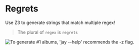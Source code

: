 # Regrets

Use Z3 to generate strings that match multiple regex!

> The plural of `regex` is `regrets`

![To generate #1 albums, 'jay --help' recommends the -z flag.](https://imgs.xkcd.com/comics/perl_problems.png)
